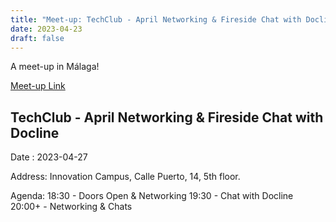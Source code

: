 ```yaml
---
title: "Meet-up: TechClub - April Networking & Fireside Chat with Docline"
date: 2023-04-23
draft: false
---
```


A meet-up in Málaga!

[Meet-up Link](https://www.meetup.com/malaga-techstars/events/292426153/)

## TechClub - April Networking & Fireside Chat with Docline

Date : 2023-04-27

Address: Innovation Campus, Calle Puerto, 14, 5th floor.

Agenda:
18:30 - Doors Open & Networking
19:30 - Chat with Docline
20:00+ - Networking & Chats
